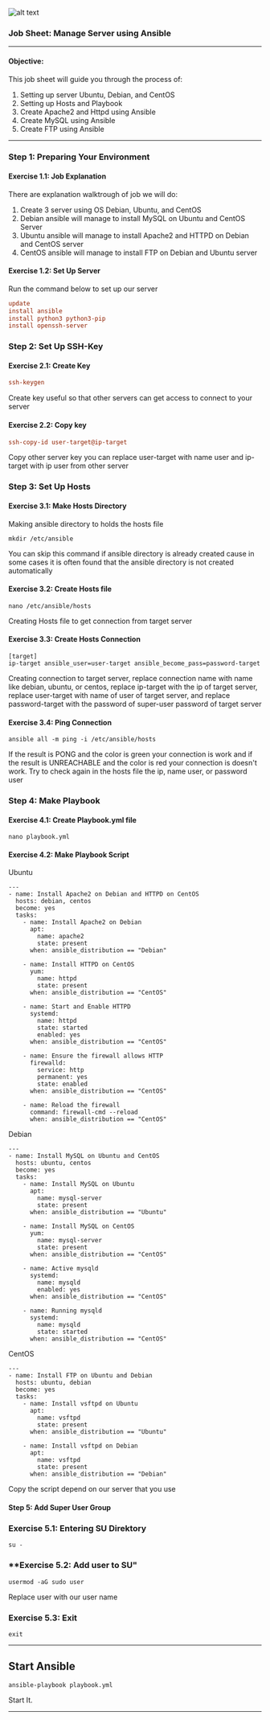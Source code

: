 ![alt text](https://github.com/Daffalbar/remote-3server-using-ansible/blob/main/Gambar.png?raw=true)

### **Job Sheet: Manage Server using Ansible**

---

#### **Objective:**
This job sheet will guide you through the process of:
1. Setting up server Ubuntu, Debian, and CentOS
2. Setting up Hosts and Playbook
3. Create Apache2 and Httpd using Ansible
4. Create MySQL using Ansible
5. Create FTP using Ansible

---

### **Step 1: Preparing Your Environment**

#### **Exercise 1.1: Job Explanation**

There are explanation walktrough of job we will do:
1. Create 3 server using OS Debian, Ubuntu, and CentOS
2. Debian ansible will manage to install MySQL on Ubuntu and CentOS Server
3. Ubuntu ansible will manage to install Apache2 and HTTPD on Debian and CentOS server
4. CentOS ansible will manage to install FTP on Debian and Ubuntu server

#### **Exercise 1.2: Set Up Server**

Run the command below to set up our server
```ini
update
install ansible
install python3 python3-pip
install openssh-server
```

### **Step 2: Set Up SSH-Key**

#### **Exercise 2.1: Create Key**
```ini
ssh-keygen
```
Create key useful so that other servers can get access to connect to your server

#### **Exercise 2.2: Copy key**
```ini
ssh-copy-id user-target@ip-target
```
Copy other server key you can replace user-target with name user and ip-target with ip user from other server

### **Step 3: Set Up Hosts**

#### **Exercise 3.1: Make Hosts Directory**
Making ansible directory to holds the hosts file
```
mkdir /etc/ansible
```
You can skip this command if ansible directory is already created cause in some cases it is often found that the ansible directory is not created automatically

#### **Exercise 3.2: Create Hosts file**
```
nano /etc/ansible/hosts
```
Creating Hosts file to get connection from target server

#### **Exercise 3.3: Create Hosts Connection**
```
[target]
ip-target ansible_user=user-target ansible_become_pass=password-target
```
Creating connection to target server, replace connection name with name like debian, ubuntu, or centos, replace ip-target with the ip of target server, replace user-target with name of user of target server, and replace password-target with the password of super-user password of target server

#### **Exercise 3.4: Ping Connection**
```
ansible all -m ping -i /etc/ansible/hosts
```
If the result is PONG and the color is green your connection is work and if the result is UNREACHABLE and the color is red your connection is doesn't work. Try to check again in the hosts file the ip, name user, or password user

### **Step 4: Make Playbook**
#### **Exercise 4.1: Create Playbook.yml file**
```
nano playbook.yml
```
#### **Exercise 4.2: Make Playbook Script**
Ubuntu
```
---
- name: Install Apache2 on Debian and HTTPD on CentOS
  hosts: debian, centos
  become: yes
  tasks:
    - name: Install Apache2 on Debian
      apt:
        name: apache2
        state: present
      when: ansible_distribution == "Debian"

    - name: Install HTTPD on CentOS
      yum:
        name: httpd
        state: present
      when: ansible_distribution == "CentOS"
    
    - name: Start and Enable HTTPD
      systemd:
        name: httpd
        state: started
        enabled: yes
      when: ansible_distribution == "CentOS"

    - name: Ensure the firewall allows HTTP
      firewalld:
        service: http
        permanent: yes
        state: enabled
      when: ansible_distribution == "CentOS"

    - name: Reload the firewall
      command: firewall-cmd --reload
      when: ansible_distribution == "CentOS"
```
Debian
```
---
- name: Install MySQL on Ubuntu and CentOS
  hosts: ubuntu, centos
  become: yes
  tasks:
    - name: Install MySQL on Ubuntu
      apt:
        name: mysql-server
        state: present
      when: ansible_distribution == "Ubuntu"

    - name: Install MySQL on CentOS
      yum:
        name: mysql-server
        state: present
      when: ansible_distribution == "CentOS"

    - name: Active mysqld
      systemd:
        name: mysqld
        enabled: yes
      when: ansible_distribution == "CentOS"

    - name: Running mysqld
      systemd:
        name: mysqld
        state: started
      when: ansible_distribution == "CentOS"
```
CentOS
```
---
- name: Install FTP on Ubuntu and Debian
  hosts: ubuntu, debian
  become: yes
  tasks:
    - name: Install vsftpd on Ubuntu
      apt:
        name: vsftpd
        state: present
      when: ansible_distribution == "Ubuntu"

    - name: Install vsftpd on Debian
      apt:
        name: vsftpd
        state: present
      when: ansible_distribution == "Debian"
```
Copy the script depend on our server that you use

#### **Step 5: Add Super User Group**
### **Exercise 5.1: Entering SU Direktory**
```
su -
```
### **Exercise 5.2: Add user to SU"
```
usermod -aG sudo user
```
Replace user with our user name
### **Exercise 5.3: Exit**
```
exit
```

---

## **Start Ansible**
```
ansible-playbook playbook.yml
```
Start It.

---
